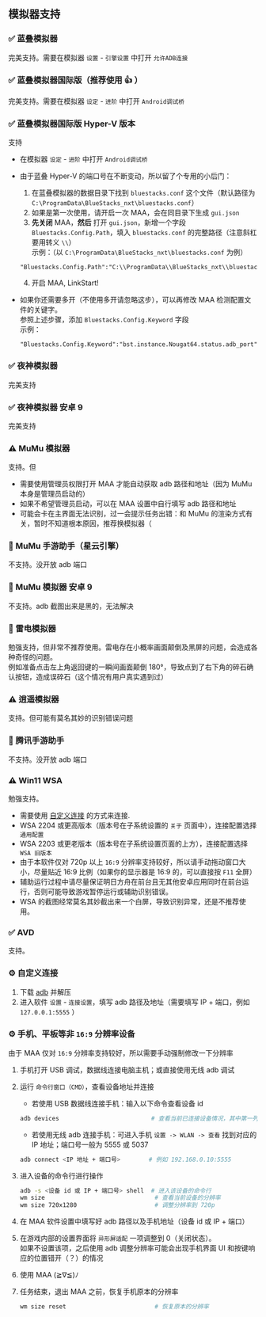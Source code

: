 ## 模拟器支持

### ✅ 蓝叠模拟器

完美支持。需要在模拟器 `设置` - `引擎设置` 中打开 `允许ADB连接`

### ✅ 蓝叠模拟器国际版（推荐使用 👍 ）

完美支持。需要在模拟器 `设定` - `进阶` 中打开 `Android调试桥`

### ✅ 蓝叠模拟器国际版 Hyper-V 版本

支持

- 在模拟器 `设定` - `进阶` 中打开 `Android调试桥`
- 由于蓝叠 Hyper-V 的端口号在不断变动，所以留了个专用的小后门：

  1. 在蓝叠模拟器的数据目录下找到 `bluestacks.conf` 这个文件（默认路径为 `C:\ProgramData\BlueStacks_nxt\bluestacks.conf`）
  2. 如果是第一次使用，请开启一次 MAA，会在同目录下生成 `gui.json`
  3. **先关闭** MAA，**然后** 打开 `gui.json`，新增一个字段 `Bluestacks.Config.Path`，填入 `bluestacks.conf` 的完整路径（注意斜杠要用转义 `\\`）  
  示例：（以 `C:\ProgramData\BlueStacks_nxt\bluestacks.conf` 为例）

    ```jsonc
    "Bluestacks.Config.Path":"C:\\ProgramData\\BlueStacks_nxt\\bluestacks.conf",
    ```

  4. 开启 MAA, LinkStart!

- 如果你还需要多开（不使用多开请忽略这步），可以再修改 MAA 检测配置文件的关键字。  
    参照上述步骤，添加 `Bluestacks.Config.Keyword` 字段  
    示例：

    ```jsonc
    "Bluestacks.Config.Keyword":"bst.instance.Nougat64.status.adb_port",
    ```

### ✅ 夜神模拟器

完美支持

### ✅ 夜神模拟器 安卓 9

完美支持

### ⚠️ MuMu 模拟器

支持。但

- 需要使用管理员权限打开 MAA 才能自动获取 adb 路径和地址（因为 MuMu 本身是管理员启动的）
- 如果不希望管理员启动，可以在 MAA 设置中自行填写 adb 路径和地址
- 可能会卡在主界面无法识别，过一会提示任务出错：和 MuMu 的渲染方式有关，暂时不知道根本原因，推荐换模拟器（

### 🚫 MuMu 手游助手（星云引擎）  

不支持。没开放 adb 端口

### 🚫 MuMu 模拟器 安卓 9

不支持。adb 截图出来是黑的，无法解决

### 🚫 雷电模拟器

勉强支持，但非常不推荐使用。雷电存在小概率画面颠倒及黑屏的问题，会造成各种奇怪的问题。  
例如准备点击左上角返回键的一瞬间画面颠倒 180°，导致点到了右下角的碎石确认按钮，造成误碎石（这个情况有用户真实遇到过）

### ⚠️ 逍遥模拟器

支持。但可能有莫名其妙的识别错误问题

### 🚫 腾讯手游助手

不支持。没开放 adb 端口

### ⚠️ Win11 WSA

勉强支持。

- 需要使用 [自定义连接](#自定义连接) 的方式来连接.
- WSA 2204 或更高版本（版本号在子系统设置的 `关于` 页面中），连接配置选择 `通用配置`
- WSA 2203 或更老版本（版本号在子系统设置页面的上方），连接配置选择 `WSA 旧版本`
- 由于本软件仅对 720p 以上 `16:9` 分辨率支持较好，所以请手动拖动窗口大小，尽量贴近 16:9 比例（如果你的显示器是 16:9 的，可以直接按 `F11` 全屏）
- 辅助运行过程中请尽量保证明日方舟在前台且无其他安卓应用同时在前台运行，否则可能导致游戏暂停运行或辅助识别错误。
- WSA 的截图经常莫名其妙截出来一个白屏，导致识别异常，还是不推荐使用。

### ✅ AVD

支持。

### ⚙️ 自定义连接

1. 下载 [adb](https://dl.google.com/android/repository/platform-tools-latest-windows.zip) 并解压
2. 进入软件 `设置` - `连接设置`，填写 adb 路径及地址（需要填写 IP + 端口，例如 `127.0.0.1:5555` ）

### ⚙️ 手机、平板等非 `16:9` 分辨率设备

由于 MAA 仅对 `16:9` 分辨率支持较好，所以需要手动强制修改一下分辨率

1. 手机打开 USB 调试，数据线连接电脑主机；或直接使用无线 adb 调试
2. 运行 `命令行窗口（CMD）`，查看设备地址并连接

    - 若使用 USB 数据线连接手机：输入以下命令查看设备 id

    ```bash
    adb devices                          # 查看当前已连接设备情况，其中第一列为设备 id
    ```

    - 若使用无线 adb 连接手机：可进入手机 `设置 -> WLAN -> 查看` 找到对应的 IP 地址；端口号一般为 5555 或 5037

    ```bash
    adb connect <IP 地址 + 端口号>        # 例如 192.168.0.10:5555
    ```

3. 进入设备的命令行进行操作

   ```bash
   adb -s <设备 id 或 IP + 端口号> shell  # 进入该设备的命令行
   wm size                               # 查看当前设备的分辨率
   wm size 720x1280                      # 调整分辨率到 720p
   ```

4. 在 MAA 软件设置中填写好 adb 路径以及手机地址（设备 id 或 IP + 端口）
5. 在游戏内部的设置界面将 `异形屏适配` 一项调整到 0（关闭状态）。  
    如果不设置该项，之后使用 adb 调整分辨率可能会出现手机界面 UI 和按键响应的位置错开（？）的情况
6. 使用 MAA  (≧∇≦)ﾉ
7. 任务结束，退出 MAA 之前，恢复手机原本的分辨率

   ```bash
   wm size reset                         # 恢复原本的分辨率
   ```
